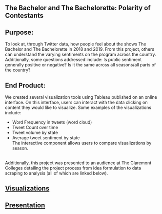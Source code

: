 ## The Bachelor and The Bachelorette: Polarity of Contestants

## Purpose: 
To look at, through Twitter data, how people feel about the shows The Bachelor and The Bachelorette in 2018 and 2019. From this project, others can understand the varying sentiments on the program across the country. Additionally, some questions addressed include: Is public sentiment generally positive or negative? Is it the same across all seasons/all parts of the country?

## End Product: 
We created several visualization tools using Tableau published on an online interface. On this interface, users can interact with the data clicking on content they would like to visualize. Some examples of the visualizations include: </br>
* Word Frequency in tweets (word cloud) </br>
* Tweet Count over time </br>
* Tweet volume by state </br>
* Average tweet sentiment by state </br>
The interactive component allows users to compare visualizations by season. </br>
</br>
Additionally, this project was presented to an audience at The Claremont Colleges detailing the project process from idea formulation to data scraping to analysis (all of which are linked below).

## [Visualizations](https://public.tableau.com/profile/ethan3912#!/vizhome/TheBacheloretteVisualizations/Dashboard1)

## [Presentation](https://docs.google.com/presentation/d/1G7IIkiSaZm3E1TTuKNK8iYa26rkzdu8zbHCIuZDZ4VM/edit?usp=sharing)

